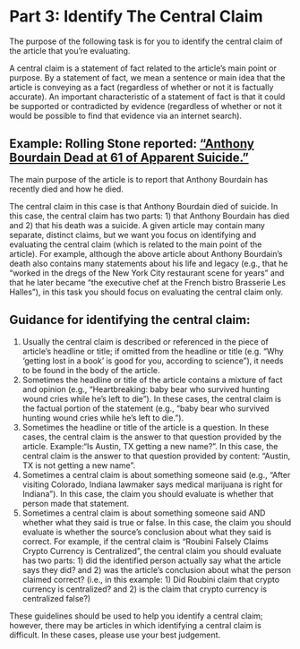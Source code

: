# Part 3: Identify The Central Claim
The purpose of the following task is for you to identify the central claim of the article that you’re evaluating. 

A central claim is a statement of fact related to the article’s main point or purpose. By a statement of fact, we mean a sentence or main idea that the article is conveying as a fact (regardless of whether or not it is factually accurate). An important characteristic of a statement of fact is that it could be supported or contradicted by evidence (regardless of whether or not it would be possible to find that evidence via an internet search).  

## Example: Rolling Stone reported: [“Anthony Bourdain Dead at 61 of Apparent Suicide.”](https://www.rollingstone.com/culture/culture-news/anthony-bourdain-dead-at-61-of-apparent-suicide-629356/)

The main purpose of the article is to report that Anthony Bourdain has recently died and how he died. 

The central claim in this case is that Anthony Bourdain died of suicide. In this case, the central claim has two parts: 1) that Anthony Bourdain has died and 2) that his death was a suicide. A given article may contain many separate, distinct claims, but we want you focus on identifying and evaluating the central claim (which is related to the main point of the article). For example, although the above article about Anthony Bourdain’s death also contains many statements about his life and legacy (e.g., that he “worked in the dregs of the New York City restaurant scene for years” and that he later became “the executive chef at the French bistro Brasserie Les Halles”), in this task you should focus on evaluating the central claim only.

## Guidance for identifying the central claim:

1.  Usually the central claim is described or referenced in the piece of article’s headline or title; if omitted from the headline or title (e.g. “Why ‘getting lost in a book’ is good for you, according to science”), it needs to be found in the body of the article.
2.  Sometimes the headline or title of the article contains a mixture of fact and opinion (e.g., “Heartbreaking: baby bear who survived hunting wound cries while he’s left to die”). In these cases, the central claim is the factual portion of the statement (e.g., “baby bear who survived hunting wound cries while he’s left to die.”).
3.  Sometimes the headline or title of the article is a question. In these cases, the central claim is the answer to that question provided by the article. Example:“Is Austin, TX getting a new name?”. In this case, the central claim is the answer to that question provided by content: “Austin, TX is not getting a new name”.
4.  Sometimes a central claim is about something someone said (e.g., “After visiting Colorado, Indiana lawmaker says medical marijuana is right for Indiana”). In this case, the claim you should evaluate is whether that person made that statement.
5.  Sometimes a central claim is about something someone said AND whether what they said is true or false. In this case, the claim you should evaluate is whether the source’s conclusion about what they said is correct. For example, if the central claim is  “Roubini Falsely Claims Crypto Currency is Centralized”, the central claim you should evaluate has two parts: 1) did the identified person actually say what the article says they did? and 2) was the article’s conclusion about what the person claimed correct? (i.e.,  in this example: 1) Did Roubini claim that crypto currency is centralized? and 2) is the claim that crypto currency is centralized false?)

These guidelines should be used to help you identify a central claim; however, there may be articles in which identifying a central claim is difficult. In these cases, please use your best judgement.